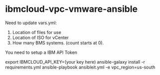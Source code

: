 # ibmcloud-vpc-vmware-ansible

Need to update vars.yml:

1. Location of files for use
2. Location of ISO for vCenter
3. How many BMS systems. (count starts at 0).

You need to setup a IBM API Token

export IBMCLOUD_API_KEY=(your key here)
ansible-galaxy install -r requirements.yml
ansible-playbook ansibleit.yml -e vpc_region=us-south
